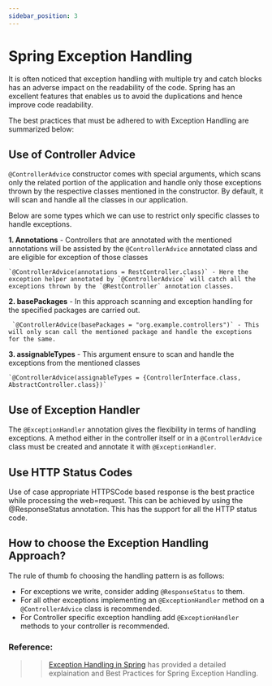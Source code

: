 ```yaml
---
sidebar_position: 3
---
```

# Spring Exception Handling

It is often noticed that exception handling with multiple try and catch blocks has an adverse impact on the readability of the code. Spring has an excellent features that enables us to avoid the duplications and hence improve code readability.

The best practices that must be adhered to with Exception Handling are summarized below:

## Use of Controller Advice

`@ControllerAdvice` constructor comes with special arguments, which scans only the related portion of the application and handle only those exceptions thrown by the respective classes mentioned in the constructor. By default, it will scan and handle all the classes in our application.

Below are some types which we can use to restrict only specific classes to handle exceptions.

**1. Annotations** - Controllers that are annotated with the mentioned annotations will be assisted by the `@ControllerAdvice` annotated class and are eligible for exception of those classes

```
`@ControllerAdvice(annotations = RestController.class)` - Here the exception helper annotated by `@ControllerAdvice` will catch all the exceptions thrown by the `@RestController` annotation classes.
```

**2. basePackages** - In this approach scanning and exception handling  for the specified packages are carried out.

```
 `@ControllerAdvice(basePackages = "org.example.controllers")` - This will only scan call the mentioned package and handle the exceptions for the same.
 ```

**3. assignableTypes** - This argument ensure to scan and handle the exceptions from the mentioned classes

```
`@ControllerAdvice(assignableTypes = {ControllerInterface.class, 
AbstractController.class})`
```

## Use of Exception Handler

The `@ExceptionHandler` annotation gives the flexibility in terms of handling exceptions. A method either in the controller itself or in a `@ControllerAdvice` class must be created and annotate it with `@ExceptionHandler`.

## Use HTTP Status Codes

Use of case appropriate HTTPSCode based response is the best practice while processing the web=request. This can be achieved by using the @ResponseStatus annotation. This has the support for all the HTTP status code.

## How to choose the Exception Handling Approach?

The rule of thumb fo choosing the handling pattern is as follows:

* For exceptions we write, consider adding `@ResponseStatus` to them.
* For all other exceptions implementing an `@ExceptionHandler` method on a `@ControllerAdvice` class is recommended.
* For Controller specific exception handling add `@ExceptionHandler` methods to your controller is recommended.


### Reference:
>>  [Exception Handling in Spring](https://spring.io/blog/2013/11/01/exception-handling-in-spring-mvc) has provided a detailed explaination and Best Practices for Spring Exception Handling.